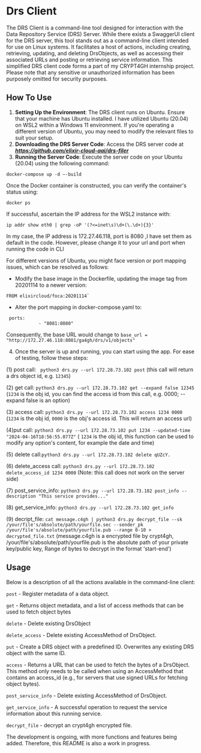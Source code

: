 # Drs Client
The DRS Client is a command-line tool designed for interaction with the Data Repository Service (DRS) Server. While there exists a SwaggerUI client for the DRS server, this tool stands out as a command-line client intended for use on Linux systems. It facilitates a host of actions, including creating, retrieving, updating, and deleting DrsObjects, as well as accessing their associated URLs and posting or retrieving service information. This simplified DRS client code forms a part of my CRYPT4GH internship project. Please note that any sensitive or unauthorized information has been purposely omitted for security purposes.

## How To Use
1. **Setting Up the Environment**: The DRS client runs on Ubuntu. Ensure that your machine has Ubuntu installed. I have utilized Ubuntu (20.04) on WSL2 within a Windows 11 environment. If you're operating a different version of Ubuntu, you may need to modify the relevant files to suit your setup.
2. **Downloading the DRS Server Code**: Access the DRS server code at **_https://github.com/elixir-cloud-aai/drs-filer_**
3. **Running the Server Code**: Execute the server code on your Ubuntu (20.04) using the following command:

```
docker-compose up -d –-build
```

Once the Docker container is constructed, you can verify the container's status using:

```
docker ps

```

If successful, ascertain the IP address for the WSL2 instance with:

```
ip addr show eth0 | grep -oP '(?<=inet\s)\d+(\.\d+){3}' 
```

In my case, the IP address is 172.27.46.118, port is 8080 ,I have set them as default in the code. However, please change it to your url and port when running the code in CLI


For different versions of Ubuntu, you might face version or port mapping issues, which can be resolved as follows:
 - Modify the base image in the Dockerfile, updating the image tag from 20201114 to a newer version:

 ```
 FROM elixircloud/foca:20201114`
 ```

 - Alter the port mapping in docker-compose.yaml to:

```
 ports:
            - "8081:8080"
```

Consequently, the base URL would change to
`base_url = "http://172.27.46.118:8081/ga4gh/drs/v1/objects"`

4. Once the server is up and running, you can start using the app. For ease of testing, follow these steps: 

(1) post call: ` python3 drs.py --url 172.28.73.102 post` (this call will return a drs object id, e.g. `12345`)

(2) get call: `python3 drs.py --url 172.28.73.102 get --expand false 12345` (`1234` is the obj id, you can find the access id from this call, e.g. 0000; --expand false is an option)

(3) access call: `python3 drs.py --url 172.28.73.102 access 1234 0000` (`1234` is the obj id, `0000` is the obj's access id. This will return an access url)

(4)put call: `python3 drs.py --url 172.28.73.102 put 1234 --updated-time "2024-04-16T18:56:55.077Z"` ( `1234` is the obj id, this function can be used to modify any option's content, for example the date and time)

(5) delete call:`python3 drs.py --url 172.28.73.102 delete qUZcY.`

(6) delete_access call: `python3 drs.py --url 172.28.73.102 delete_access_id 1234 0000` (Note: this call does not work on the server side)

(7) post_service_info: `python3 drs.py --url 172.28.73.102 post_info --description "This service provides..."`

(8) get_service_info: `python3 drs.py --url 172.28.73.102 get_info`

(9) decript_file: `cat message.c4gh | python3 drs.py decrypt_file --sk /your/file's/absolute/path/yourfile.sec --sender_pk /your/file's/absolute/path/yourfile.pub --range 0-10 > decrypted_file.txt` (message.c4gh is a encrypted file by crypt4gh,  /your/file's/absolute/path/yourfile.pub is the absolute path of your private key/public key, Range of bytes to decrypt in the format 'start-end')

## Usage 
Below is a description of all the actions available in the command-line client:

`post` - Register metadata of a data object.

`get` - Returns object metadata, and a list of access methods that can be used to fetch object bytes

`delete` - Delete existing DrsObject

`delete_access` - Delete existing AccessMethod of DrsObject.

`put` - Create a DRS object with a predefined ID. Overwrites any existing DRS object with the same ID.

`access` - Returns a URL that can be used to fetch the bytes of a DrsObject. This method only needs to be called when using an AccessMethod that contains an access_id (e.g., for servers that use signed URLs for fetching object bytes).

`post_service_info` - Delete existing AccessMethod of DrsObject.

`get_service_info` - A successful operation to request the service information about this running service.

`decrypt_file` - decrypt an crypt4gh encrypted file.

The development is ongoing, with more functions and features being added. Therefore, this README is also a work in progress. 

